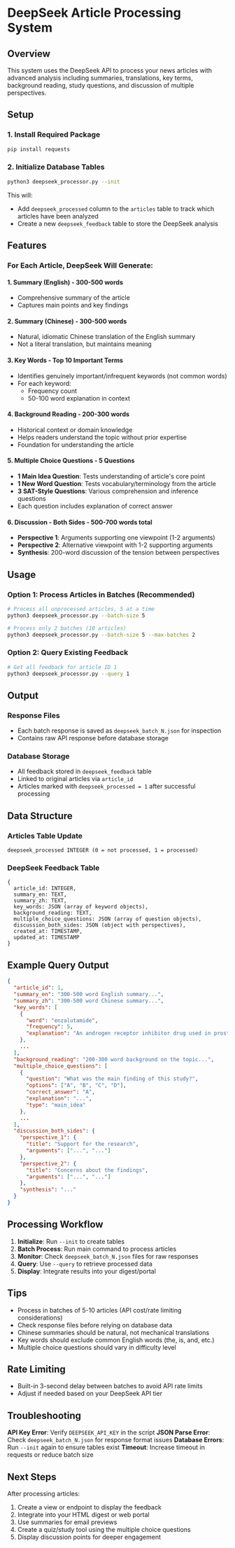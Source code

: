 # DeepSeek Article Processing System

## Overview
This system uses the DeepSeek API to process your news articles with advanced analysis including summaries, translations, key terms, background reading, study questions, and discussion of multiple perspectives.

## Setup

### 1. Install Required Package
```bash
pip install requests
```

### 2. Initialize Database Tables
```bash
python3 deepseek_processor.py --init
```

This will:
- Add `deepseek_processed` column to the `articles` table to track which articles have been analyzed
- Create a new `deepseek_feedback` table to store the DeepSeek analysis

## Features

### For Each Article, DeepSeek Will Generate:

#### 1. **Summary (English)** - 300-500 words
- Comprehensive summary of the article
- Captures main points and key findings

#### 2. **Summary (Chinese)** - 300-500 words
- Natural, idiomatic Chinese translation of the English summary
- Not a literal translation, but maintains meaning

#### 3. **Key Words** - Top 10 Important Terms
- Identifies genuinely important/infrequent keywords (not common words)
- For each keyword:
  - Frequency count
  - 50-100 word explanation in context

#### 4. **Background Reading** - 200-300 words
- Historical context or domain knowledge
- Helps readers understand the topic without prior expertise
- Foundation for understanding the article

#### 5. **Multiple Choice Questions** - 5 Questions
- **1 Main Idea Question**: Tests understanding of article's core point
- **1 New Word Question**: Tests vocabulary/terminology from the article
- **3 SAT-Style Questions**: Various comprehension and inference questions
- Each question includes explanation of correct answer

#### 6. **Discussion - Both Sides** - 500-700 words total
- **Perspective 1**: Arguments supporting one viewpoint (1-2 arguments)
- **Perspective 2**: Alternative viewpoint with 1-2 supporting arguments
- **Synthesis**: 200-word discussion of the tension between perspectives

## Usage

### Option 1: Process Articles in Batches (Recommended)
```bash
# Process all unprocessed articles, 5 at a time
python3 deepseek_processor.py --batch-size 5

# Process only 2 batches (10 articles)
python3 deepseek_processor.py --batch-size 5 --max-batches 2
```

### Option 2: Query Existing Feedback
```bash
# Get all feedback for article ID 1
python3 deepseek_processor.py --query 1
```

## Output

### Response Files
- Each batch response is saved as `deepseek_batch_N.json` for inspection
- Contains raw API response before database storage

### Database Storage
- All feedback stored in `deepseek_feedback` table
- Linked to original articles via `article_id`
- Articles marked with `deepseek_processed = 1` after successful processing

## Data Structure

### Articles Table Update
```
deepseek_processed INTEGER (0 = not processed, 1 = processed)
```

### DeepSeek Feedback Table
```
{
  article_id: INTEGER,
  summary_en: TEXT,
  summary_zh: TEXT,
  key_words: JSON (array of keyword objects),
  background_reading: TEXT,
  multiple_choice_questions: JSON (array of question objects),
  discussion_both_sides: JSON (object with perspectives),
  created_at: TIMESTAMP,
  updated_at: TIMESTAMP
}
```

## Example Query Output

```json
{
  "article_id": 1,
  "summary_en": "300-500 word English summary...",
  "summary_zh": "300-500 word Chinese summary...",
  "key_words": [
    {
      "word": "enzalutamide",
      "frequency": 5,
      "explanation": "An androgen receptor inhibitor drug used in prostate cancer treatment..."
    },
    ...
  ],
  "background_reading": "200-300 word background on the topic...",
  "multiple_choice_questions": [
    {
      "question": "What was the main finding of this study?",
      "options": ["A", "B", "C", "D"],
      "correct_answer": "A",
      "explanation": "...",
      "type": "main_idea"
    },
    ...
  ],
  "discussion_both_sides": {
    "perspective_1": {
      "title": "Support for the research",
      "arguments": ["...", "..."]
    },
    "perspective_2": {
      "title": "Concerns about the findings",
      "arguments": ["...", "..."]
    },
    "synthesis": "..."
  }
}
```

## Processing Workflow

1. **Initialize**: Run `--init` to create tables
2. **Batch Process**: Run main command to process articles
3. **Monitor**: Check `deepseek_batch_N.json` files for raw responses
4. **Query**: Use `--query` to retrieve processed data
5. **Display**: Integrate results into your digest/portal

## Tips

- Process in batches of 5-10 articles (API cost/rate limiting considerations)
- Check response files before relying on database data
- Chinese summaries should be natural, not mechanical translations
- Key words should exclude common English words (the, is, and, etc.)
- Multiple choice questions should vary in difficulty level

## Rate Limiting

- Built-in 3-second delay between batches to avoid API rate limits
- Adjust if needed based on your DeepSeek API tier

## Troubleshooting

**API Key Error**: Verify `DEEPSEEK_API_KEY` in the script
**JSON Parse Error**: Check `deepseek_batch_N.json` for response format issues
**Database Errors**: Run `--init` again to ensure tables exist
**Timeout**: Increase timeout in requests or reduce batch size

## Next Steps

After processing articles:
1. Create a view or endpoint to display the feedback
2. Integrate into your HTML digest or web portal
3. Use summaries for email previews
4. Create a quiz/study tool using the multiple choice questions
5. Display discussion points for deeper engagement
